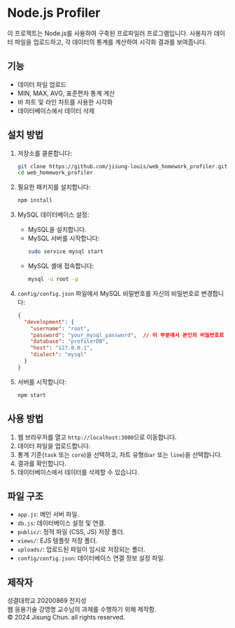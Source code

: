 # Node.js Profiler

이 프로젝트는 Node.js를 사용하여 구축된 프로파일러 프로그램입니다. 사용자가 데이터 파일을 업로드하고, 각 데이터의 통계를 계산하여 시각화 결과를 보여줍니다.

## 기능
- 데이터 파일 업로드
- MIN, MAX, AVG, 표준편차 통계 계산
- 바 차트 및 라인 차트를 사용한 시각화
- 데이터베이스에서 데이터 삭제

## 설치 방법

1. 저장소를 클론합니다:
    ```bash
    git clone https://github.com/jisung-louis/web_homework_profiler.git
    cd web_homework_profiler
    ```

2. 필요한 패키지를 설치합니다:
    ```bash
    npm install
    ```

3. MySQL 데이터베이스 설정:
    - MySQL을 설치합니다.
    - MySQL 서버를 시작합니다:
      ```bash
      sudo service mysql start
      ```
    - MySQL 셸에 접속합니다:
      ```bash
      mysql -u root -p
      ```
      
4. `config/config.json` 파일에서 MySQL 비밀번호를 자신의 비밀번호로 변경합니다:
    ```json
    {
      "development": {
        "username": "root",
        "password": "your_mysql_password",  // 이 부분에서 본인의 비밀번호로 변경
        "database": "profilerDB",
        "host": "127.0.0.1",
        "dialect": "mysql"
      }
    }
    ```

5. 서버를 시작합니다:
    ```bash
    npm start
    ```

## 사용 방법

1. 웹 브라우저를 열고 `http://localhost:3000`으로 이동합니다.
2. 데이터 파일을 업로드합니다.
3. 통계 기준(`task` 또는 `core`)을 선택하고, 차트 유형(`bar` 또는 `line`)을 선택합니다.
4. 결과를 확인합니다.
5. 데이터베이스에서 데이터를 삭제할 수 있습니다.

## 파일 구조

- `app.js`: 메인 서버 파일.
- `db.js`: 데이터베이스 설정 및 연결.
- `public/`: 정적 파일 (CSS, JS) 저장 폴더.
- `views/`: EJS 템플릿 저장 폴더.
- `uploads/`: 업로드된 파일이 임시로 저장되는 폴더.
- `config/config.json`: 데이터베이스 연결 정보 설정 파일.

## 제작자
성결대학교 20200869 전지성  
웹 응용기술 강영명 교수님의 과제를 수행하기 위해 제작함.  
© 2024 Jisung Chun. all rights reserved. 
